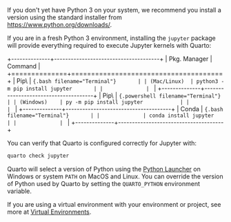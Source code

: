 If you don't yet have Python 3 on your system, we recommend you install a version using the standard installer from <https://www.python.org/downloads/>.

If you are in a fresh Python 3 environment, installing the `jupyter` package will provide everything required to execute Jupyter kernels with Quarto:

+--------------+--------------------------------------+
| Pkg. Manager | Command                              |
+==============+======================================+
| Pip\         | ```{.bash filename="Terminal"}       |
| (Mac/Linux)  | python3 -m pip install jupyter       |
|              | ```                                  |
+--------------+--------------------------------------+
| Pip\         | ```{.powershell filename="Terminal"} |
| (Windows)    | py -m pip install jupyter            |
|              | ```                                  |
+--------------+--------------------------------------+
| Conda        | ```{.bash filename="Terminal"}       |
|              | conda install jupyter                |
|              | ```                                  |
+--------------+--------------------------------------+

You can verify that Quarto is configured correctly for Jupyter with:

```{.bash filename="Terminal"}
quarto check jupyter
```

Quarto will select a version of Python using the [Python Launcher](https://docs.python.org/3/using/windows.html#python-launcher-for-windows) on Windows or system `PATH` on MacOS and Linux. You can override the version of Python used by Quarto by setting the `QUARTO_PYTHON` environment variable.

If you are using a virtual environment with your environment or project, see more at [Virtual Environments](/docs/projects/virtual-environments.qmd).
